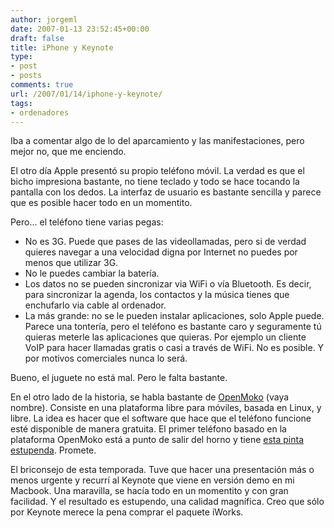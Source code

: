 ```yaml
---
author: jorgeml
date: 2007-01-13 23:52:45+00:00
draft: false
title: iPhone y Keynote
type: 
- post
- posts
comments: true
url: /2007/01/14/iphone-y-keynote/
tags:
- ordenadores
---
```


Iba a comentar algo de lo del aparcamiento y las manifestaciones, pero mejor no, que me enciendo.

El otro día Apple presentó su propio teléfono móvil. La verdad es que el bicho impresiona bastante, no tiene teclado y todo se hace tocando la pantalla con los dedos. La interfaz de usuario es bastante sencilla y parece que es posible hacer todo en un momentito.

Pero... el teléfono tiene varias pegas:

* No es 3G. Puede que pases de las videollamadas, pero si de verdad quieres navegar a una velocidad digna por Internet no puedes por menos que utilizar 3G.
* No le puedes cambiar la batería.
* Los datos no se pueden sincronizar via WiFi o vía Bluetooth. Es decir, para sincronizar la agenda, los contactos y la música tienes que enchufarlo via cable al ordenador.
* La más grande: no se le pueden instalar aplicaciones, solo Apple puede. Parece una tontería, pero el teléfono es bastante caro y seguramente tú quieras meterle las aplicaciones que quieras. Por ejemplo un cliente VoIP para hacer llamadas gratis o casi a través de WiFi. No es posible. Y por motivos comerciales nunca lo será.

Bueno, el juguete no está mal. Pero le falta bastante.

En el otro lado de la historia, se habla bastante de [OpenMoko](http://www.openmoko.com/) (vaya nombre). Consiste en una plataforma libre para móviles, basada en Linux, y libre. La idea es hacer que el software que hace que el teléfono funcione esté disponible de manera gratuita. El primer teléfono basado en la plataforma OpenMoko está a punto de salir del horno y tiene [esta pinta estupenda](http://www.openmoko.com/freerunner.html). Promete.

El briconsejo de esta temporada. Tuve que hacer una presentación más o menos urgente y recurrí al Keynote que viene en versión demo en mi Macbook. Una maravilla, se hacía todo en un momentito y con gran facilidad. Y el resultado es estupendo, una calidad magnífica. Creo que sólo por Keynote merece la pena comprar el paquete iWorks.
